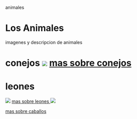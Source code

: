 animales 
<!DOCTYPE html>
<html>
<head>
  <title>ANIMALES</title> 
  </head>
  <body> 
    <h1> Los Animales </h1>
    <p>imagenes y descripcion de animales</p>
    <h1> conejos </1>
    
    
  <img src="https://www.kasandbox.org/programming-images/animals/rabbit.png">
    <a href="https://es.wikipedia.org/wiki/Oryctolagus_cuniculus"> mas sobre conejos </a>
    </body>
    
    
    
    
    
    
    
    
    
   <body>
    
  <h1> leones </h1> 
  <img src="http://www.estudiantes.info/ciencias_naturales/images/leonpadre2.jpg">
<a href="https://es.wikipedia.org/wiki/Panthera_leo"> mas sobre leones </a>
  
</body>

<body> 
  
  <img src="https://4.bp.blogspot.com/-Fdrm64Ggod4/Whv24WUucjI/AAAAAAAAAAg/06nVEAkwlYoca61FNoUy5B1bxdfHcYSyQCLcBGAs/w1200-h630-p-k-no-nu/cabalo.jpg">
  
  <a href="https://es.wikipedia.org/wiki/Equus_ferus_caballus"> mas sobre caballos </a> 
